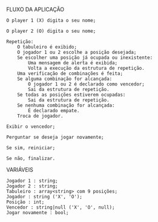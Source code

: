 FLUXO DA APLICAÇÃO

    O player 1 (X) digita o seu nome;

    O player 2 (O) digita o seu nome;

    Repetição:
        O tabuleiro é exibido;
        O jogador 1 ou 2 escolhe a posição desejada;
        Se escolher uma posição já ocupada ou inexistente:
            Uma mensagem de alerta é exibida;
            Volta a execução da estrutura de repetição.
        Uma verificação de combinações é feita;
        Se alguma combinação for alcançada:
            O jogador 1 ou 2 é declarado como vencedor;
            Sai da estrutura de repetição.
        Se todas as posições estiverem ocupadas:
            Sai da estrutura de repetição.
        Se nenhuma combinação for alcançada:
            É declarado empate.
        Troca de jogador.

    Exibir o vencedor;
    
    Perguntar se deseja jogar novamente;

    Se sim, reiniciar;

    Se não, finalizar.
VARIÁVEIS

    Jogador 1 : string;
    Jogador 2 : string;
    Tabuleiro : array<string> com 9 posições;
    Jogador : string ('X', 'O');
    Posição : int;
    Vencedor : string|null ('X', 'O', null);
    Jogar novamente : bool;


    
